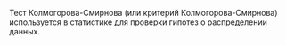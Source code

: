 Тест Колмогорова-Смирнова (или критерий Колмогорова-Смирнова) используется в статистике для проверки гипотез о распределении данных.